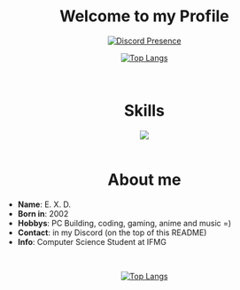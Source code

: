 <h1 align="center">Welcome to my Profile</h1>

<div align="center" dir="auto">

 [![Discord Presence](https://lanyard.kyrie25.me/api/691402011530494062)](https://discord.com/users/691402011530494062)
 
 [![Top Langs](https://github-readme-stats.vercel.app/api/top-langs/?username=exd02&theme=dark&card_width=400px)](https://github.com/anuraghazra/github-readme-stats)


</div>

<br>

<div align="center">
  <h1>Skills</h2>
  <a href="https://skillicons.dev">
    <img src="https://skillicons.dev/icons?i=c,cpp,cs,html,css,js,git,java,mysql,php"/>
  </a>
</div>

<br>

<div>
  <h1 align=center>About me</h1>
  <ul>
    <li><b>Name</b>: E. X. D.</li>
    <li><b>Born in</b>: 2002</li>
    <li><b>Hobbys</b>: PC Building, coding, gaming, anime and music =)</li>
    <li><b>Contact</b>: in my Discord (on the top of this README)</li>
    <li><b>Info</b>: Computer Science Student at IFMG</li>
  </ul>
</div>

<br>

<div align="center" dir="auto">

 [![Top Langs](https://github-readme-stats.vercel.app/api/top-langs/?username=exd02&theme=dark&card_width=400px)](https://github.com/anuraghazra/github-readme-stats)

</div>

